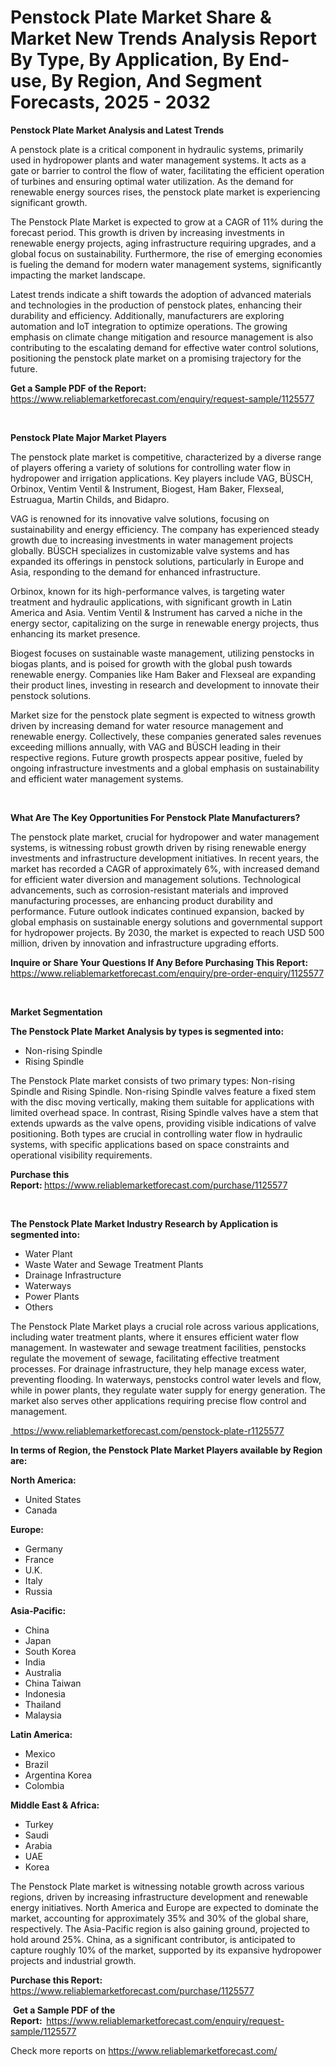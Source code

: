 <p><h1>Penstock Plate Market Share & Market New Trends Analysis Report By Type, By Application, By End-use, By Region, And Segment Forecasts, 2025 - 2032</h1></p><p><strong>Penstock Plate Market Analysis and Latest Trends</strong></p>
<p><p>A penstock plate is a critical component in hydraulic systems, primarily used in hydropower plants and water management systems. It acts as a gate or barrier to control the flow of water, facilitating the efficient operation of turbines and ensuring optimal water utilization. As the demand for renewable energy sources rises, the penstock plate market is experiencing significant growth.</p><p>The Penstock Plate Market is expected to grow at a CAGR of 11% during the forecast period. This growth is driven by increasing investments in renewable energy projects, aging infrastructure requiring upgrades, and a global focus on sustainability. Furthermore, the rise of emerging economies is fueling the demand for modern water management systems, significantly impacting the market landscape.</p><p>Latest trends indicate a shift towards the adoption of advanced materials and technologies in the production of penstock plates, enhancing their durability and efficiency. Additionally, manufacturers are exploring automation and IoT integration to optimize operations. The growing emphasis on climate change mitigation and resource management is also contributing to the escalating demand for effective water control solutions, positioning the penstock plate market on a promising trajectory for the future.</p></p>
<p><strong>Get a Sample PDF of the Report:&nbsp;</strong> <a href="https://www.reliablemarketforecast.com/enquiry/request-sample/1125577?utm_campaign=2186&utm_medium=2&utm_source=Github&utm_content=ia&utm_term=24022025&utm_id=penstock-plate">https://www.reliablemarketforecast.com/enquiry/request-sample/1125577</a></p>
<p>&nbsp;</p>
<p><strong>Penstock Plate Major Market Players</strong></p>
<p><p>The penstock plate market is competitive, characterized by a diverse range of players offering a variety of solutions for controlling water flow in hydropower and irrigation applications. Key players include VAG, BÜSCH, Orbinox, Ventim Ventil & Instrument, Biogest, Ham Baker, Flexseal, Estruagua, Martin Childs, and Bidapro.</p><p>VAG is renowned for its innovative valve solutions, focusing on sustainability and energy efficiency. The company has experienced steady growth due to increasing investments in water management projects globally. BÜSCH specializes in customizable valve systems and has expanded its offerings in penstock solutions, particularly in Europe and Asia, responding to the demand for enhanced infrastructure.</p><p>Orbinox, known for its high-performance valves, is targeting water treatment and hydraulic applications, with significant growth in Latin America and Asia. Ventim Ventil & Instrument has carved a niche in the energy sector, capitalizing on the surge in renewable energy projects, thus enhancing its market presence.</p><p>Biogest focuses on sustainable waste management, utilizing penstocks in biogas plants, and is poised for growth with the global push towards renewable energy. Companies like Ham Baker and Flexseal are expanding their product lines, investing in research and development to innovate their penstock solutions.</p><p>Market size for the penstock plate segment is expected to witness growth driven by increasing demand for water resource management and renewable energy. Collectively, these companies generated sales revenues exceeding millions annually, with VAG and BÜSCH leading in their respective regions. Future growth prospects appear positive, fueled by ongoing infrastructure investments and a global emphasis on sustainability and efficient water management systems.</p></p>
<p>&nbsp;</p>
<p><strong>What Are The Key Opportunities For Penstock Plate Manufacturers?</strong></p>
<p><p>The penstock plate market, crucial for hydropower and water management systems, is witnessing robust growth driven by rising renewable energy investments and infrastructure development initiatives. In recent years, the market has recorded a CAGR of approximately 6%, with increased demand for efficient water diversion and management solutions. Technological advancements, such as corrosion-resistant materials and improved manufacturing processes, are enhancing product durability and performance. Future outlook indicates continued expansion, backed by global emphasis on sustainable energy solutions and governmental support for hydropower projects. By 2030, the market is expected to reach USD 500 million, driven by innovation and infrastructure upgrading efforts.</p></p>
<p><strong>Inquire or Share Your Questions If Any Before Purchasing This Report:</strong> <a href="https://www.reliablemarketforecast.com/enquiry/pre-order-enquiry/1125577?utm_campaign=2186&utm_medium=2&utm_source=Github&utm_content=ia&utm_term=24022025&utm_id=penstock-plate">https://www.reliablemarketforecast.com/enquiry/pre-order-enquiry/1125577</a></p>
<p>&nbsp;</p>
<p><strong>Market Segmentation</strong></p>
<p><strong>The Penstock Plate Market Analysis by types is segmented into:</strong></p>
<p><ul><li>Non-rising Spindle</li><li>Rising Spindle</li></ul></p>
<p><p>The Penstock Plate market consists of two primary types: Non-rising Spindle and Rising Spindle. Non-rising Spindle valves feature a fixed stem with the disc moving vertically, making them suitable for applications with limited overhead space. In contrast, Rising Spindle valves have a stem that extends upwards as the valve opens, providing visible indications of valve positioning. Both types are crucial in controlling water flow in hydraulic systems, with specific applications based on space constraints and operational visibility requirements.</p></p>
<p><strong>Purchase this Report:&nbsp;</strong><a href="https://www.reliablemarketforecast.com/purchase/1125577?utm_campaign=2186&utm_medium=2&utm_source=Github&utm_content=ia&utm_term=24022025&utm_id=penstock-plate">https://www.reliablemarketforecast.com/purchase/1125577</a></p>
<p>&nbsp;</p>
<p><strong>The Penstock Plate Market Industry Research by Application is segmented into:</strong></p>
<p><ul><li>Water Plant</li><li>Waste Water and Sewage Treatment Plants</li><li>Drainage Infrastructure</li><li>Waterways</li><li>Power Plants</li><li>Others</li></ul></p>
<p><p>The Penstock Plate Market plays a crucial role across various applications, including water treatment plants, where it ensures efficient water flow management. In wastewater and sewage treatment facilities, penstocks regulate the movement of sewage, facilitating effective treatment processes. For drainage infrastructure, they help manage excess water, preventing flooding. In waterways, penstocks control water levels and flow, while in power plants, they regulate water supply for energy generation. The market also serves other applications requiring precise flow control and management.</p></p>
<p><a href="https://www.reliablemarketforecast.com/penstock-plate-r1125577?utm_campaign=2186&utm_medium=2&utm_source=Github&utm_content=ia&utm_term=24022025&utm_id=penstock-plate">&nbsp;https://www.reliablemarketforecast.com/penstock-plate-r1125577</a></p>
<p><strong>In terms of Region, the Penstock Plate Market Players available by Region are:</strong></p>
<p>
    <p> <strong> North America: </strong>
        <ul>
            <li>United States</li>
            <li>Canada</li>
        </ul>
        </p> 
    <p> <strong> Europe: </strong>
        <ul>
            <li>Germany</li>
            <li>France</li>
            <li>U.K.</li>
            <li>Italy</li>
            <li>Russia</li>
        </ul>
        </p> 
    <p> <strong> Asia-Pacific: </strong>
        <ul>
            <li>China</li>
            <li>Japan</li>
            <li>South Korea</li>
            <li>India</li>
            <li>Australia</li>
            <li>China Taiwan</li>
            <li>Indonesia</li>
            <li>Thailand</li>
            <li>Malaysia</li>
        </ul>
        </p> 
    <p> <strong> Latin America: </strong>
        <ul>
            <li>Mexico</li>
            <li>Brazil</li>
            <li>Argentina Korea</li>
            <li>Colombia</li>
        </ul>
        </p> 
    <p> <strong> Middle East & Africa: </strong>
        <ul>
            <li>Turkey</li>
            <li>Saudi</li>
            <li>Arabia</li>
            <li>UAE</li>
            <li>Korea</li>
        </ul>
    </p>
    </p>
<p><p>The Penstock Plate market is witnessing notable growth across various regions, driven by increasing infrastructure development and renewable energy initiatives. North America and Europe are expected to dominate the market, accounting for approximately 35% and 30% of the global share, respectively. The Asia-Pacific region is also gaining ground, projected to hold around 25%. China, as a significant contributor, is anticipated to capture roughly 10% of the market, supported by its expansive hydropower projects and industrial growth.</p></p>
<p><strong>Purchase this Report: </strong><a href="https://www.reliablemarketforecast.com/purchase/1125577?utm_campaign=2186&utm_medium=2&utm_source=Github&utm_content=ia&utm_term=24022025&utm_id=penstock-plate">https://www.reliablemarketforecast.com/purchase/1125577</a></p>
<p>&nbsp;<strong>Get a Sample PDF of the Report:&nbsp;&nbsp;</strong><a href="https://www.reliablemarketforecast.com/enquiry/request-sample/1125577?utm_campaign=2186&utm_medium=2&utm_source=Github&utm_content=ia&utm_term=24022025&utm_id=penstock-plate">https://www.reliablemarketforecast.com/enquiry/request-sample/1125577</a></p>
<p><strong></strong></p>
<p>Check more reports on <a href="https://www.reliablemarketforecast.com/?utm_campaign=2186&utm_medium=2&utm_source=Github&utm_content=ia&utm_term=24022025&utm_id=penstock-plate">https://www.reliablemarketforecast.com/</a></p>